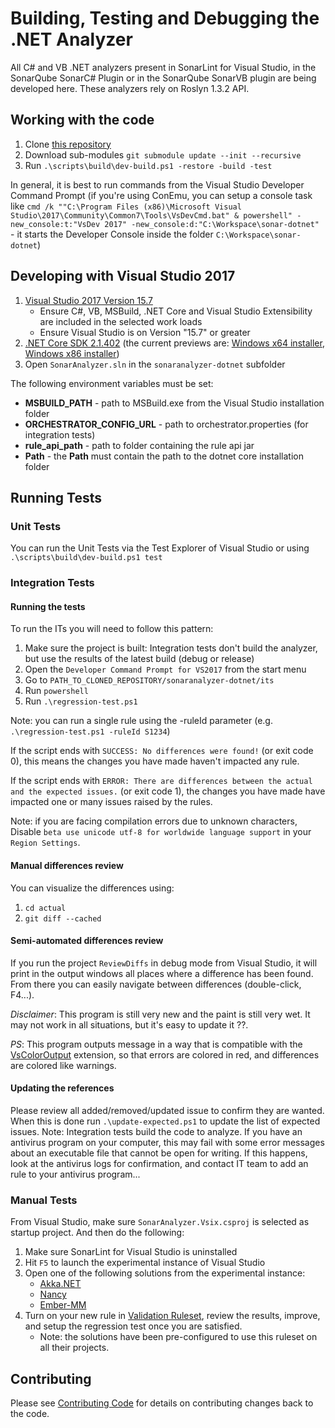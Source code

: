 # Building, Testing and Debugging the .NET Analyzer

All C# and VB .NET analyzers present in SonarLint for Visual Studio, in the SonarQube SonarC# Plugin or in the SonarQube SonarVB plugin are being developed here. These analyzers rely on Roslyn 1.3.2 API.

## Working with the code

1. Clone [this repository](https://github.com/SonarSource/sonar-dotnet.git)
1. Download sub-modules `git submodule update --init --recursive`
1. Run `.\scripts\build\dev-build.ps1 -restore -build -test`

In general, it is best to run commands from the Visual Studio Developer Command Prompt (if you're using ConEmu, you can setup a console task like `cmd /k ""C:\Program Files (x86)\Microsoft Visual Studio\2017\Community\Common7\Tools\VsDevCmd.bat" & powershell" -new_console:t:"VsDev 2017" -new_console:d:"C:\Workspace\sonar-dotnet"` - it starts the Developer Console inside the folder `C:\Workspace\sonar-dotnet`)

## Developing with Visual Studio 2017

1. [Visual Studio 2017 Version 15.7](https://www.visualstudio.com/vs/preview/)
    - Ensure C#, VB, MSBuild, .NET Core and Visual Studio Extensibility are included in the selected work loads
    - Ensure Visual Studio is on Version "15.7" or greater
1. [.NET Core SDK 2.1.402](https://www.microsoft.com/net/download/core) (the current previews are: [Windows x64 installer](https://dotnetcli.blob.core.windows.net/dotnet/Sdk/2.1.300-rtm-008866/dotnet-sdk-2.1.300-rtm-008866-win-x64.exe), [Windows x86 installer](https://dotnetcli.blob.core.windows.net/dotnet/Sdk/2.1.300-rtm-008866/dotnet-sdk-2.1.300-rtm-008866-win-x86.exe))
1. Open `SonarAnalyzer.sln` in the `sonaranalyzer-dotnet` subfolder

The following environment variables must be set:
- **MSBUILD_PATH** - path to MSBuild.exe from the Visual Studio installation folder
- **ORCHESTRATOR_CONFIG_URL** - path to orchestrator.properties (for integration tests)
- **rule_api_path** - path to folder containing the rule api jar
- **Path** - the **Path** must contain the path to the dotnet core installation folder

## Running Tests

### Unit Tests

You can run the Unit Tests via the Test Explorer of Visual Studio or using `.\scripts\build\dev-build.ps1 test`

### Integration Tests
#### Running the tests
To run the ITs you will need to follow this pattern:

1. Make sure the project is built: Integration tests don't build the analyzer, but use the results of the latest build (debug or release)
1. Open the `Developer Command Prompt for VS2017` from the start menu
1. Go to `PATH_TO_CLONED_REPOSITORY/sonaranalyzer-dotnet/its`
1. Run `powershell`
1. Run `.\regression-test.ps1`

Note: you can run a single rule using the -ruleId parameter (e.g. `.\regression-test.ps1 -ruleId S1234`)

If the script ends with `SUCCESS: No differences were found!` (or exit code 0), this means the changes you have made haven't impacted any rule.

If the script ends with `ERROR: There are differences between the actual and the expected issues.` (or exit code 1),
the changes you have made have impacted one or many issues raised by the rules.

Note: if you are facing compilation errors due to unknown characters, Disable `beta use unicode utf-8 for worldwide language support` in your `Region Settings`.

#### Manual differences review
You can visualize the differences using:

1. `cd actual`
1. `git diff --cached`


#### Semi-automated differences review
If you run the project `ReviewDiffs` in debug mode from Visual Studio, it will print in the output windows all places where a difference has been found. From there you can easily navigate between differences (double-click, F4...).

*Disclaimer*: This program is still very new and the paint is still very wet. It may not work in all situations, but it's easy to update it ??.

*PS*: This program outputs message in a way that is compatible with the [VsColorOutput](https://marketplace.visualstudio.com/items?itemName=MikeWard-AnnArbor.VSColorOutput) extension, so that errors are colored in red, and differences are colored like warnings.
#### Updating the references
Please review all added/removed/updated issue to confirm they are wanted. When this is done run `.\update-expected.ps1` to update the list of expected issues.
Note: Integration tests build the code to analyze. If you have an antivirus program on your computer, this may fail with some error messages about an executable file that cannot be open for writing. If this happens, look at the antivirus logs for confirmation, and contact IT team to add an rule to your antivirus program...

### Manual Tests

From Visual Studio, make sure `SonarAnalyzer.Vsix.csproj` is selected as startup project. And then do the following:

1. Make sure SonarLint for Visual Studio is uninstalled
2. Hit `F5` to launch the experimental instance of Visual Studio
3. Open one of the following solutions from the experimental instance:
    - [Akka.NET](akka.net/src/Akka.sln)
    - [Nancy](Nancy/src/Nancy.sln)
    - [Ember-MM](Ember-MM/Ember%20Media%20Manager.sln)
4. Turn on your new rule in [Validation Ruleset](ValidationRuleset.ruleset), review the results, improve, and setup the regression test once you are satisfied.
    - Note: the solutions have been pre-configured to use this ruleset on all their projects.

## Contributing

Please see [Contributing Code](../CONTRIBUTING.md) for details on
contributing changes back to the code.
